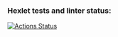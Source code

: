 ### Hexlet tests and linter status:
[![Actions Status](https://github.com/danilEermoso/php-project-45/actions/workflows/hexlet-check.yml/badge.svg)](https://github.com/danilEermoso/php-project-45/actions)